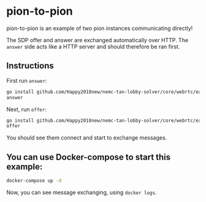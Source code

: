 # pion-to-pion
pion-to-pion is an example of two pion instances communicating directly!

The SDP offer and answer are exchanged automatically over HTTP.
The `answer` side acts like a HTTP server and should therefore be ran first.

## Instructions
First run `answer`:
```sh
go install github.com/Happy2018new/nemc-tan-lobby-solver/core/webrtc/examples/pion-to-pion/answer@latest
answer
```
Next, run `offer`:
```sh
go install github.com/Happy2018new/nemc-tan-lobby-solver/core/webrtc/examples/pion-to-pion/offer@latest
offer
```

You should see them connect and start to exchange messages.

## You can use Docker-compose to start this example:
```sh
docker-compose up -d
```

Now, you can see message exchanging, using `docker logs`.
